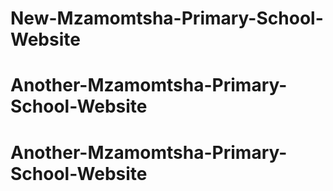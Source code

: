 # New-Mzamomtsha-Primary-School-Website
# Another-Mzamomtsha-Primary-School-Website
# Another-Mzamomtsha-Primary-School-Website

